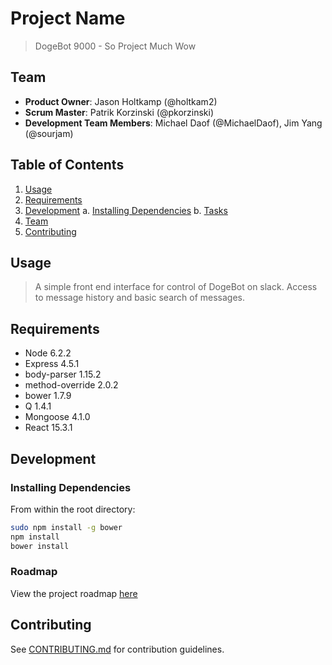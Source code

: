 # Project Name

> DogeBot 9000 - So Project Much Wow

## Team

  - __Product Owner__: Jason Holtkamp (@holtkam2)
  - __Scrum Master__: Patrik Korzinski (@pkorzinski)
  - __Development Team Members__: Michael Daof (@MichaelDaof),
                                  Jim Yang (@sourjam)

## Table of Contents

1. [Usage](#Usage)
2. [Requirements](#requirements)
3. [Development](#development)
    a. [Installing Dependencies](#installing-dependencies)
    b. [Tasks](#tasks)
4. [Team](#team)
5. [Contributing](#contributing)

## Usage

> A simple front end interface for control of DogeBot on slack. Access to message history and basic search of messages.

## Requirements

- Node 6.2.2
- Express 4.5.1
- body-parser 1.15.2
- method-override 2.0.2
- bower 1.7.9
- Q 1.4.1
- Mongoose 4.1.0
- React 15.3.1

## Development


### Installing Dependencies

From within the root directory:

```sh
sudo npm install -g bower
npm install
bower install
```

### Roadmap

View the project roadmap [here](LINK_TO_PROJECT_ISSUES)


## Contributing

See [CONTRIBUTING.md](CONTRIBUTING.md) for contribution guidelines.
